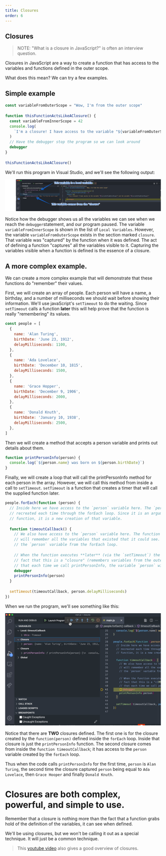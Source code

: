 ```yaml
---
title: Closures
order: 6
---
```


## Closures

> NOTE: "What is a closure in JavaScript?" is often an interview question.

Closures in JavaScript are a way to create a function that has access to the
variables and functions defined in the outer scope.

What does this mean? We can try a few examples.

## Simple example

```javascript
const variableFromOuterScope = "Wow, I'm from the outer scope"

function thisFunctionActsLikeAClosure() {
  const variableFromInnerScope = 42
  console.log(
    `I'm a closure! I have access to the variable "${variableFromOuterScope}" and the variable "${variableFromInnerScope}"`
  )
  // Have the debugger stop the program so we can look around
  debugger
}

thisFunctionActsLikeAClosure()
```

We'll run this program in Visual Studio, and we'll see the following output:

![](./assets/closure-simple.png)

Notice how the debugger shows us all the variables we can see when we reach the
`debugger`statement, and our program paused. The variable
`variableFromInnerScope` is shown in the list of `Local Variables`. However, the
variable `variableFromOuterScope` exists in the section marked `closure`. That
variable was "captured" by the function when it was defined. The act of defining
a function "captures" all the variables visible to it. Capturing the variables
visible when a function is defined is the essence of a closure.

## A more complex example.

We can create a more complex example that will demonstrate that these functions
do "remember" their values.

First, we will create an array of people. Each person will have a name, a
birthday, and a number of milliseconds we should wait before showing their
information. We'll use javaScript's `setTimeout` to do the waiting. Since
`setTimeout` calls a function **later** this will help prove that the function
is really "remembering" its values.

```javascript
const people = [
  {
    name: 'Alan Turing',
    birthDate: 'June 23, 1912',
    delayMilliseconds: 1100,
  },
  {
    name: 'Ada Lovelace',
    birthDate: 'December 10, 1815',
    delayMilliseconds: 1500,
  },
  {
    name: 'Grace Hopper',
    birthDate: 'December 9, 1906',
    delayMilliseconds: 2000,
  },
  {
    name: 'Donald Knuth',
    birthDate: 'January 10, 1938',
    delayMilliseconds: 2500,
  },
]
```

Then we will create a method that accepts a person variable and prints out
details about them.

```javascript
function printPersonInfo(person) {
  console.log(`${person.name} was born on ${person.birthDate}`)
}
```

Finally, we will create a loop that will call the printPersonInfo method for
each person in the array. However, we will call this method from inside a call
to `setTimeout`. `setTimeout` is a function that creates a timer that will call
the supplied function later.

```javascript
people.forEach(function (person) {
  // Inside here we have access to the `person` variable here. The `person` variable is
  // recreated each time through the forEach loop. Since it is an argument to the
  // function, it is a new creation of that variable.

  function timeoutCallback() {
    // We also have access to the `person` variable here. The function timeoutCallback
    // will remember all the variables that existed that it could see. This includes
    // the `person` variable from the forEach loop.

    // When the function executes **later** (via the `setTimeout`) the
    // fact that this is a "closure" (remembers variables from the outer scope) ensures
    // that each time we call printPersonInfo, the variable `person` will be correct.
    debugger
    printPersonInfo(person)
  }

  setTimeout(timeoutCallback, person.delayMilliseconds)
})
```

When we run the program, we'll see something like this:

![](./assets/closure-complex.gif)

Notice that there are **TWO** closures defined. The first one is for the closure
created by the `function(person)` defined inside the `forEach` loop. Inside that
closure is just the `printPersonInfo` function. The second closure comes from
inside the `function timeoutCallback`; it has access to the `person` variable
created by the `forEach` loop.

Thus when the code calls `printPersonInfo` for the first time, `person` is
`Alan Turing`, the second time the closure captured `person` being equal to
`Ada Lovelace`, then `Grace Hooper` and finally `Donald Knuth`.

# Closures are both complex, powerful, and simple to use.

Remember that a closure is nothing more than the fact that a function grabs hold
of the definition of the variables, it can see when defined.

We'll be using closures, but we won't be calling it out as a special technique.
It will just be a common technique.

> This [youtube video](https://www.youtube.com/watch?v=ePfe7nFSnAk) also gives a
> good overview of closures.
